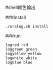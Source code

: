 #shell颜色输出

###install
```shell
./oralog.sh install

```
###run
```shell
logred red
loggreen green
logyellow yellow
logwhite white
logblue blue
```

